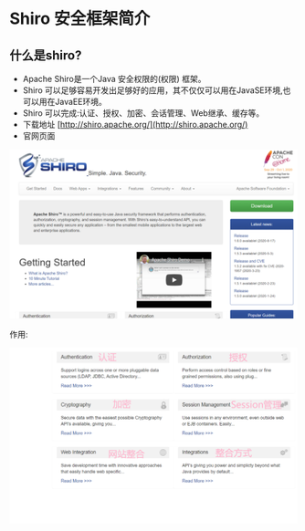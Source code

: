 # Shiro 安全框架简介

## 什么是shiro?

- Apache Shiro是一个Java 安全权限的(权限) 框架。
- Shiro 可以足够容易开发出足够好的应用，其不仅仅可以用在JavaSE环境,也可以用在JavaEE环境。
- Shiro 可以完成:认证、授权、加密、会话管理、Web继承、缓存等。
- 下载地址  [http://shiro.apache.org/](http://shiro.apache.org/)
- 官网页面

![Shiro%20%E5%AE%89%E5%85%A8%E6%A1%86%E6%9E%B6%E7%AE%80%E4%BB%8B%208b0929aecb3942a793bfaffe38bf5944/Untitled.png](Shiro%20%E5%AE%89%E5%85%A8%E6%A1%86%E6%9E%B6%E7%AE%80%E4%BB%8B%208b0929aecb3942a793bfaffe38bf5944/Untitled.png)

作用:

![Shiro%20%E5%AE%89%E5%85%A8%E6%A1%86%E6%9E%B6%E7%AE%80%E4%BB%8B%208b0929aecb3942a793bfaffe38bf5944/Untitled%201.png](Shiro%20%E5%AE%89%E5%85%A8%E6%A1%86%E6%9E%B6%E7%AE%80%E4%BB%8B%208b0929aecb3942a793bfaffe38bf5944/Untitled%201.png)